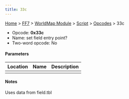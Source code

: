 ```yaml
---
title: 33c
---
```


[Home](../../../../index.md) > [FF7](../../../../FF7.md) > [WorldMap Module](../../../WorldMap_Module.md) > [Script](../../Script.md) > [Opcodes](../Opcodes.md) > 33c

-   Opcode: **0x33c**
-   Name: set field entry point?
-   Two-word opcode: No

#### Parameters

| Location | Name | Description |
|:--------:|:----:|:-----------:|
|          |      |             |

#### Notes

Uses data from field.tbl
